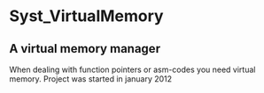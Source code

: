 # Syst_VirtualMemory
## A virtual memory manager  
When dealing with function pointers or asm-codes you need virtual memory.
Project was started in january 2012